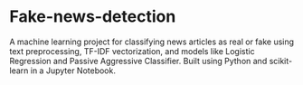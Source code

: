 # Fake-news-detection
A machine learning project for classifying news articles as real or fake using text preprocessing, TF-IDF vectorization, and models like Logistic Regression and Passive Aggressive Classifier. Built using Python and scikit-learn in a Jupyter Notebook.
